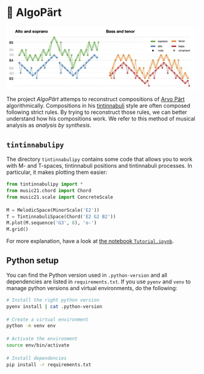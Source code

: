 👾 AlgoPärt
==========

<img src="summa/figures/approximate-patterns/approximate-patterns.jpg?raw=true" width="800" 
    title="Approximate patterns of all voices in Summa">


The project *AlgoPärt* attemps to reconstruct compositions of [Arvo Pärt](https://en.wikipedia.org/wiki/Arvo_P%C3%A4rt) algorithmically.
Compositions in his [tintinnabuli](https://en.wikipedia.org/wiki/Tintinnabuli) style are often composed following strict rules.
By trying to reconstruct those rules, we can better understand how his compositions work.
We refer to this method of musical analysis as *analysis by synthesis*. 

`tintinnabulipy`
---------------

The directory `tintinnabulipy` contains some code that allows you to work with M- and T-spaces, tintinnabuli positions and tintinnabuli processes. In particular, it makes plotting them easier:

```python
from tintinnabulipy import *
from music21.chord import Chord
from music21.scale import ConcreteScale

M = MelodicSpace(MinorScale('E2'))
T = TintinnabuliSpace(Chord('E2 G2 B2'))
M.plot(M.sequence('G3', 8), 'o-')
M.grid()
```

For more explanation, have a look at [the notebook `Tutorial.ipynb`](summa/notebooks/Tutorial.ipynb).


Python setup
------------

You can find the Python version used in `.python-version` and all dependencies 
are listed in `requirements.txt`. If you use `pyenv` and `venv` to manage 
python versions and virtual environments, do the following:

```bash
# Install the right python version
pyenv install | cat .python-version

# Create a virtual environment
python -m venv env

# Activate the environment
source env/bin/activate

# Install dependencies
pip install -r requirements.txt
```

